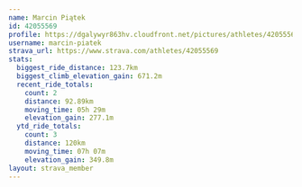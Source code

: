 ```yaml
---
name: Marcin Piątek
id: 42055569
profile: https://dgalywyr863hv.cloudfront.net/pictures/athletes/42055569/12602382/1/large.jpg
username: marcin-piatek
strava_url: https://www.strava.com/athletes/42055569
stats:
  biggest_ride_distance: 123.7km
  biggest_climb_elevation_gain: 671.2m
  recent_ride_totals:
    count: 2
    distance: 92.89km
    moving_time: 05h 29m
    elevation_gain: 277.1m
  ytd_ride_totals:
    count: 3
    distance: 120km
    moving_time: 07h 07m
    elevation_gain: 349.8m
layout: strava_member
--- 
```

